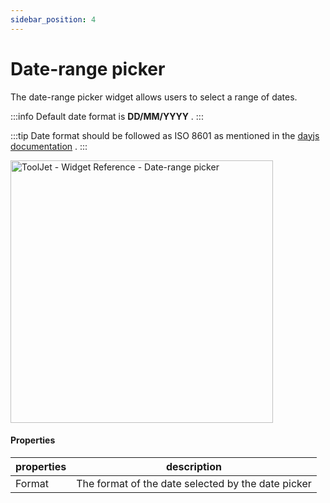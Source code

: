 ```yaml
---
sidebar_position: 4
---
```


# Date-range picker

The date-range picker widget allows users to select a range of dates.

:::info
Default date format is **DD/MM/YYYY** .
:::

:::tip
Date format should be followed as ISO 8601 as mentioned in the [dayjs documentation](https://day.js.org/docs/en/installation/installation) .
:::

<img class="screenshot-full" src="/img/widgets/date-range-picker/date-range-picker.gif" alt="ToolJet - Widget Reference - Date-range picker" height="420"/>


#### Properties

| properties      | description |
| ----------- | ----------- |
| Format | The format of the date selected by the date picker |
